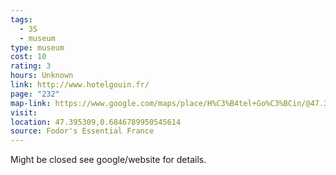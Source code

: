 ```yaml
---
tags:
  - 3S
  - museum
type: museum
cost: 10
rating: 3
hours: Unknown
link: http://www.hotelgouin.fr/
page: "232"
map-link: https://www.google.com/maps/place/H%C3%B4tel+Go%C3%BCin/@47.3953202,0.6808071,16.75z/data=!4m6!3m5!1s0x47fcd5ba79b938e7:0x5b3409c389265e70!8m2!3d47.3950947!4d0.6847138!16s%2Fm%2F0hzmpg9?entry=ttu&g_ep=EgoyMDI0MDkxMS4wIKXMDSoASAFQAw%3D%3D
visit: 
location: 47.395309,0.6846789950545614
source: Fodor's Essential France
---
```

Might be closed see google/website for details.
